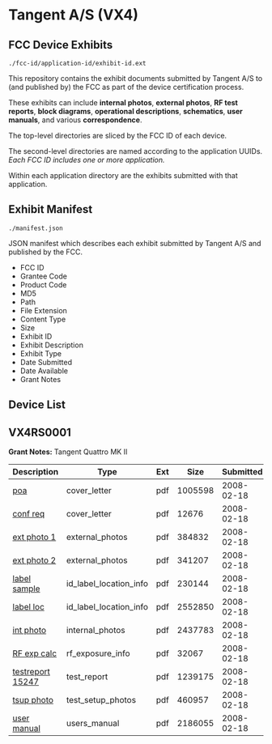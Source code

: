 # Tangent A/S (VX4)
## FCC Device Exhibits

```
./fcc-id/application-id/exhibit-id.ext
```

This repository contains the exhibit documents submitted by Tangent A/S to (and published by) the FCC as part of the device certification process.

These exhibits can include **internal photos**, **external photos**, **RF test reports**, **block diagrams**, **operational descriptions**, **schematics**, **user manuals**, and various **correspondence**.

The top-level directories are sliced by the FCC ID of each device.

The second-level directories are named according to the application UUIDs. *Each FCC ID includes one or more application.*

Within each application directory are the exhibits submitted with that application. 

## Exhibit Manifest

```
./manifest.json
```

JSON manifest which describes each exhibit submitted by Tangent A/S and published by the FCC.

- FCC ID
- Grantee Code
- Product Code
- MD5
- Path
- File Extension
- Content Type
- Size
- Exhibit ID
- Exhibit Description
- Exhibit Type
- Date Submitted
- Date Available
- Grant Notes

## Device List
## VX4RS0001
**Grant Notes:** Tangent Quattro MK II

| Description | Type | Ext | Size | Submitted | Available |
| ----------- | ---- | --- | ---- | --------- | --------- |
| [poa](VX4RS0001/38c5824100d7b03c8197a84b52d9b37e/903078.pdf) | cover_letter | pdf | 1005598 | 2008-02-18 | 2008-02-18 |
| [conf req](VX4RS0001/38c5824100d7b03c8197a84b52d9b37e/903079.pdf) | cover_letter | pdf | 12676 | 2008-02-18 | 2008-02-18 |
| [ext photo 1](VX4RS0001/38c5824100d7b03c8197a84b52d9b37e/903080.pdf) | external_photos | pdf | 384832 | 2008-02-18 | 2008-02-18 |
| [ext photo 2](VX4RS0001/38c5824100d7b03c8197a84b52d9b37e/903081.pdf) | external_photos | pdf | 341207 | 2008-02-18 | 2008-02-18 |
| [label sample](VX4RS0001/38c5824100d7b03c8197a84b52d9b37e/903083.pdf) | id_label_location_info | pdf | 230144 | 2008-02-18 | 2008-02-18 |
| [label loc](VX4RS0001/38c5824100d7b03c8197a84b52d9b37e/903084.pdf) | id_label_location_info | pdf | 2552850 | 2008-02-18 | 2008-02-18 |
| [int photo](VX4RS0001/38c5824100d7b03c8197a84b52d9b37e/903082.pdf) | internal_photos | pdf | 2437783 | 2008-02-18 | 2008-02-18 |
| [RF exp calc](VX4RS0001/38c5824100d7b03c8197a84b52d9b37e/903087.pdf) | rf_exposure_info | pdf | 32067 | 2008-02-18 | 2008-02-18 |
| [testreport 15247](VX4RS0001/38c5824100d7b03c8197a84b52d9b37e/903085.pdf) | test_report | pdf | 1239175 | 2008-02-18 | 2008-02-18 |
| [tsup photo](VX4RS0001/38c5824100d7b03c8197a84b52d9b37e/903086.pdf) | test_setup_photos | pdf | 460957 | 2008-02-18 | 2008-02-18 |
| [user manual](VX4RS0001/38c5824100d7b03c8197a84b52d9b37e/903088.pdf) | users_manual | pdf | 2186055 | 2008-02-18 | 2008-02-18 |

